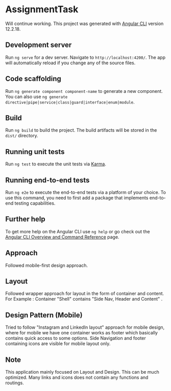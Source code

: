 # AssignmentTask
Will continue working.
This project was generated with [Angular CLI](https://github.com/angular/angular-cli) version 12.2.18.

## Development server

Run `ng serve` for a dev server. Navigate to `http://localhost:4200/`. The app will automatically reload if you change any of the source files.

## Code scaffolding

Run `ng generate component component-name` to generate a new component. You can also use `ng generate directive|pipe|service|class|guard|interface|enum|module`.

## Build

Run `ng build` to build the project. The build artifacts will be stored in the `dist/` directory.

## Running unit tests

Run `ng test` to execute the unit tests via [Karma](https://karma-runner.github.io).

## Running end-to-end tests

Run `ng e2e` to execute the end-to-end tests via a platform of your choice. To use this command, you need to first add a package that implements end-to-end testing capabilities.

## Further help

To get more help on the Angular CLI use `ng help` or go check out the [Angular CLI Overview and Command Reference](https://angular.io/cli) page.

## Approach

Followed mobile-first design approach.

## Layout

Followed wrapper approach for layout in the form of container and content. For Example : Container "Shell" contains "Side Nav, Header and Content" .

## Design Pattern (Mobile)

Tried to follow "Instagram and LinkedIn layout" approach for mobile design, where for mobile we have one container works as footer which basically contains quick access to some options.
Side Navigation and footer containing icons are visible for mobile layout only.

## Note

This application mainly focused on Layout and Design.
This can be much optimized.
Many links and icons does not contain any functions and routings.

